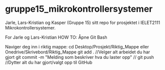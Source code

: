 # gruppe15_mikrokontrollersystemer
Jarle, Lars-Kristian og Kasper (Gruppe 15) sitt repo for prosjektet i IELET2111 Mikrokontrollersystemer.

For Jarle og Lars-Kristian
HOW TO: 
Åpne Git Bash  

Naviger deg inn i riktig mappe: cd Desktop/Prosjekt/Riktig_Mappe eller Onedrive/Skrivebord/Riktig_Mappe
git add . //Velger alt arbeidet du har gjort
git commit -m "Melding som beskriver hva du laster opp" //
git push //Dytter alt du har gjort/valgt opp til GitHub


